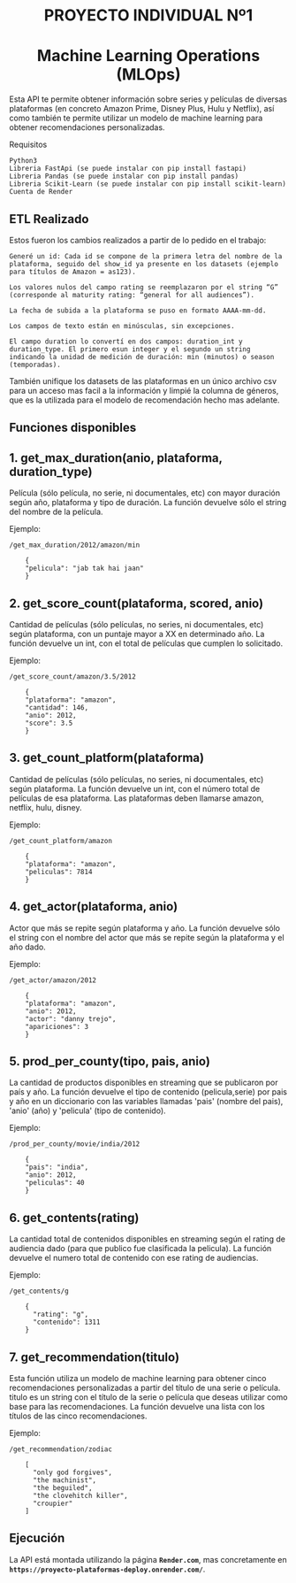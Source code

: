 # <h1 align=center> **PROYECTO INDIVIDUAL Nº1** </h1>

# <h1 align=center>**Machine Learning Operations (MLOps)**</h1>

Esta API te permite obtener información sobre series y películas de diversas plataformas (en concreto Amazon Prime, Disney Plus, Hulu y Netflix), así como también te permite utilizar un modelo de machine learning para obtener recomendaciones personalizadas.

Requisitos

    Python3
    Libreria FastApi (se puede instalar con pip install fastapi)
    Libreria Pandas (se puede instalar con pip install pandas)
    Libreria Scikit-Learn (se puede instalar con pip install scikit-learn)
    Cuenta de Render
    
## **ETL Realizado**

Estos fueron los cambios realizados a partir de lo pedido en el trabajo:

    Generé un id: Cada id se compone de la primera letra del nombre de la plataforma, seguido del show_id ya presente en los datasets (ejemplo para títulos de Amazon = as123).

    Los valores nulos del campo rating se reemplazaron por el string “G” (corresponde al maturity rating: “general for all audiences”).

    La fecha de subida a la plataforma se puso en formato AAAA-mm-dd.

    Los campos de texto están en minúsculas, sin excepciones.

    El campo duration lo convertí en dos campos: duration_int y duration_type. El primero esun integer y el segundo un string indicando la unidad de medición de duración: min (minutos) o season (temporadas).

También unifique los datasets de las plataformas en un único archivo csv para un acceso mas facil a la información y limpié la columna de géneros, que es la utilizada para el modelo de recomendación hecho mas adelante.


## **Funciones disponibles**

## 1. get_max_duration(anio, plataforma, duration_type)

Película (sólo película, no serie, ni documentales, etc) con mayor duración según año, plataforma y tipo de duración. La función devuelve sólo el string del nombre de la película.

Ejemplo:

`/get_max_duration/2012/amazon/min`

```
    {
    "pelicula": "jab tak hai jaan"
    }
```

## 2. get_score_count(plataforma, scored, anio)

Cantidad de películas (sólo películas, no series, ni documentales, etc) según plataforma, con un puntaje mayor a XX en determinado año. La función devuelve un int, con el total de películas que cumplen lo solicitado.

Ejemplo:

`/get_score_count/amazon/3.5/2012`

```
    {
    "plataforma": "amazon",
    "cantidad": 146,
    "anio": 2012,
    "score": 3.5
    }
```

## 3. get_count_platform(plataforma)

Cantidad de películas (sólo películas, no series, ni documentales, etc) según plataforma. La función devuelve un int, con el número total de películas de esa plataforma. Las plataformas deben llamarse amazon, netflix, hulu, disney.

Ejemplo:

`/get_count_platform/amazon`

```
    {
    "plataforma": "amazon",
    "peliculas": 7814
    }
```

## 4. get_actor(plataforma, anio)

Actor que más se repite según plataforma y año. La función devuelve sólo el string con el nombre del actor que más se repite según la plataforma y el año dado.

Ejemplo:

`/get_actor/amazon/2012`

```
    {
    "plataforma": "amazon",
    "anio": 2012,
    "actor": "danny trejo",
    "apariciones": 3
    }
```

## 5. prod_per_county(tipo, pais, anio)

La cantidad de productos disponibles en streaming que se publicaron por país y año. La función devuelve el tipo de contenido (pelicula,serie) por pais y año en un diccionario con las variables llamadas 'pais' (nombre del pais), 'anio' (año) y 'pelicula' (tipo de contenido).

Ejemplo:

`/prod_per_county/movie/india/2012`

```
    {
    "pais": "india",
    "anio": 2012,
    "peliculas": 40
    }
```

## 6. get_contents(rating)

La cantidad total de contenidos disponibles en streaming según el rating de audiencia dado (para que publico fue clasificada la pelicula). La función devuelve el numero total de contenido con ese rating de audiencias.

Ejemplo:

`/get_contents/g`

```
    {
      "rating": "g",
      "contenido": 1311
    }
```

## 7. get_recommendation(titulo)

Esta función utiliza un modelo de machine learning para obtener cinco recomendaciones personalizadas a partir del título de una serie o película. titulo es un string con el título de la serie o película que deseas utilizar como base para las recomendaciones. La función devuelve una lista con los títulos de las cinco recomendaciones.

Ejemplo:

`/get_recommendation/zodiac`

```
    [
      "only god forgives",
      "the machinist",
      "the beguiled",
      "the clovehitch killer",
      "croupier"
    ]
```

## **Ejecución**

La API está montada utilizando la página **`Render.com`**, mas concretamente en **`https://proyecto-plataformas-deploy.onrender.com/`**.

